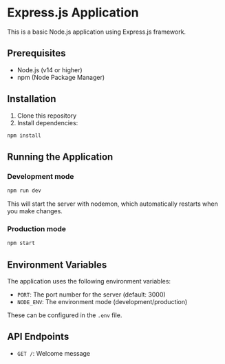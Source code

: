 # Express.js Application

This is a basic Node.js application using Express.js framework.

## Prerequisites

- Node.js (v14 or higher)
- npm (Node Package Manager)

## Installation

1. Clone this repository
2. Install dependencies:

```bash
npm install
```

## Running the Application

### Development mode

```bash
npm run dev
```

This will start the server with nodemon, which automatically restarts when you make changes.

### Production mode

```bash
npm start
```

## Environment Variables

The application uses the following environment variables:

- `PORT`: The port number for the server (default: 3000)
- `NODE_ENV`: The environment mode (development/production)

These can be configured in the `.env` file.

## API Endpoints

- `GET /`: Welcome message
